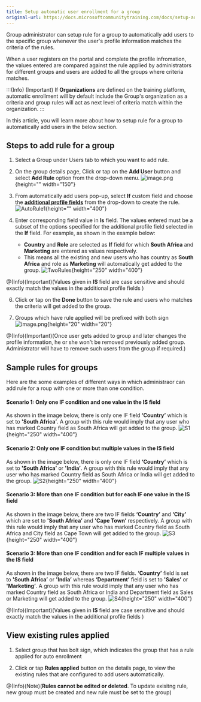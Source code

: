 ```yaml
---
title: Setup automatic user enrollment for a group
original-url: https://docs.microsoftcommunitytraining.com/docs/setup-automatic-user-enrollment-for-a-group-1
---
```

Group administrator can setup rule for a group to automatically add users to the specific group whenever the user's profile information matches the criteria of the rules.  

When a user registers on the portal and complete the profile infromation, the values entered are compared against the rule applied by administrators for different groups and users are added to all the groups where criteria matches.

:::(Info) (Important)
If **Organizations** are defined on the training platform, automatic enrollment will by default include the Group's organization as a criteria and group rules will act as next level of criteria match within the organization.
:::

In this article, you will learn more about how to setup rule for a group to  automatically add users in the below section.

## Steps to add rule for a group

1.	Select a Group under Users tab to which you want to add rule. 

2.	On the group details page, Click or tap on the **Add User** button and select **Add Rule** option from the drop-down menu.
![image.png](../../media/image%2860%29.png){height="" width="150"}

3.	From automatically add users pop-up, select **If** custom field and choose the [**additional profile fields**](https://docs.microsoftcommunitytraining.com/docs/add-additional-profile-fields-for-user-information) from the drop-down to create the rule. 
![AutoRule1](../../media/AutoRule1.JPG){height="" width="400"}

4.	Enter corresponding field value in **Is** field. The values entered must be a subset of the options specified for the additional profile field selected in the **If** field. For example, as shown in the example below:
    * **Country** and **Role** are selected as **If** field for which **South Africa** and **Marketing** are entered as values respectively. 
    * This means all the existing and new users who has country as **South Africa** and role as **Marketing** will automatically get added to the group.
![TwoRules](../../media/TwoRules.JPG){height="250" width="400"}

@(Info)(Important)(Values given in **IS** field are case sensitive and should exactly match the values in the additional profile fields )

6.	Click or tap on the **Done** button to save the rule and users who matches the criteria will get added to the group.

7.	Groups which have rule applied will be prefixed with both sign ![image.png](../../media/image%2861%29.png){height="20" width="20"}

@(Info)(Important)(Once user gets added to group and later changes the profile information, he or she won't be removed previously added group. Administrator will have to remove such users from the group if required.)

## Sample rules for groups

Here are the some examples of different ways in which administraor can add rule for a roup with one or more than one condition.

#### Scenario 1: Only one IF condition and one value in the IS field
As shown in the image below,  there is only one IF field **‘Country’** which is set to **'South Africa’**. A group with this rule would imply that any user who has marked Country field as South Africa will get added to the group. 
![S1](../../media/S1.JPG){height="250" width="400"}

#### Scenario 2: Only one IF condition but multiple values in the IS field
As shown in the image below,  there is only one IF field **‘Country’** which is set to **'South Africa’** or **'India’**. A group with this rule would imply that any user who has marked Country field as South Africa or India will get added to the group. 
![S2](../../media/S2.JPG){height="250" width="400"}

#### Scenario 3: More than one IF condition but for each IF one value in the IS field 
As shown in the image below,  there are two IF fields **‘Country’** and **‘City’** which are set to **'South Africa’** and **'Cape Town’** respectively. A group with this rule would imply that any user who has marked Country field as South Africa and City field as Cape Town will get added to the group. 
![S3](../../media/S3.JPG){height="250" width="400"}

#### Scenario 3: More than one IF condition and for each IF multiple values in the IS field 
As shown in the image below,  there are two IF fields.  **‘Country’** field is set to **'South Africa’** or **'India’** whereas **‘Department’** field is set to **'Sales’** or **'Marketing’**. A group with this rule would imply that any user who has marked Country field as South Africa or India and Department field as Sales or Marketing will get added to the group. 
![S4](../../media/S4.JPG){height="250" width="400"}

@(Info)(Important)(Values given in **IS** field are case sensitive and should exactly match the values in the additional profile fields )

## View existing rules applied

1.	Select group that has bolt sign, which indicates the group that has a rule applied for auto enrollment 

2.	Click or tap **Rules applied** button on the details page, to view the existing rules that are configured to add users automatically. 

@(Info)(Note)(**Rules cannot be edited or deleted**. To update exisitng rule, new group must be created and new rule must be set to the group)
